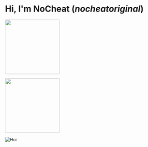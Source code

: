 # Hi, I'm __NoCheat__ (_nocheatoriginal_)

<p>  
<!-- Programming Languages -->  
<img height="180em" src="https://verzel-stats2.vercel.app/api/top-langs/?username=nocheatoriginal&include_all_commits=true&count_private=true&show_icons=true&hide_border=true&layout=compact&hide=lua&langs_count=8&theme=react"/>  
</p>


<p>  
<!-- 🍁 -->  
<img height="180em" src="https://abload.de/img/nocheat_pfpuhjar.jpg"/>  
</p>

![](https://abload.de/img/nocheat_pfpuhjar.jpg "Hoi")

[comment]: # (Image: https://booth.pm/ja/items/2559783)

